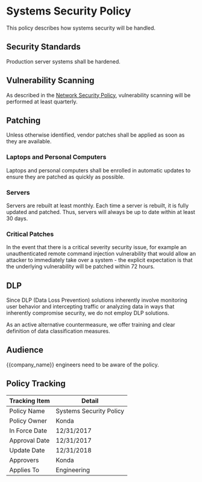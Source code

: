 # Systems Security Policy

This policy describes how systems security will be handled.

## Security Standards

Production server systems shall be hardened.

## Vulnerability Scanning

As described in the [Network Security Policy](./Network_Security_Policy.md), vulnerability scanning will be performed at least quarterly.

## Patching

Unless otherwise identified, vendor patches shall be applied as soon as they are available.

### Laptops and Personal Computers

Laptops and personal computers shall be enrolled in automatic updates to ensure they are patched as quickly as possible.

### Servers

Servers are rebuilt at least monthly. Each time a server is rebuilt, it is fully updated and patched. Thus, servers will always be up to date within at least 30 days.

### Critical Patches

In the event that there is a critical severity security issue, for example an unauthenticated remote command injection vulnerability that would allow an attacker to immediately take over a system - the explicit expectation is that the underlying vulnerability will be patched within 72 hours.

## DLP

Since DLP (Data Loss Prevention) solutions inherently involve monitoring user behavior and intercepting traffic or analyzing data in ways that inherently compromise security, we do not employ DLP solutions.

As an active alternative countermeasure, we offer training and clear definition of data classification measures.

## Audience

{{company_name}} engineers need to be aware of the policy.

## Policy Tracking

| Tracking Item   | Detail |
|-----------------|--------|
| Policy Name     | Systems Security Policy |
| Policy Owner    | Konda |
| In Force Date   | 12/31/2017 |
| Approval Date   | 12/31/2017 |
| Update Date     | 12/31/2018 |
| Approvers       | Konda |
| Applies To      | Engineering |
